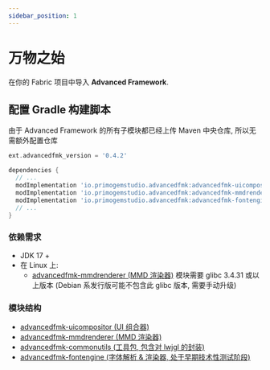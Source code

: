 ```yaml
---
sidebar_position: 1
---
```


# 万物之始

在你的 Fabric 项目中导入 **Advanced Framework**.

## 配置 Gradle 构建脚本

由于 Advanced Framework 的所有子模块都已经上传 Maven 中央仓库, 所以无需额外配置仓库
```groovy title="build.gradle"
ext.advancedfmk_version = '0.4.2'

dependencies {
  // ...
  modImplementation 'io.primogemstudio.advancedfmk:advancedfmk-uicompositor:$advancedfmk_version'
  modImplementation 'io.primogemstudio.advancedfmk:advancedfmk-mmdrenderer:$advancedfmk_version'
  modImplementation 'io.primogemstudio.advancedfmk:advancedfmk-fontengine:$advancedfmk_version'
  // ...
}
```

### 依赖需求

- JDK 17 +
- 在 Linux 上: 
  - [advancedfmk-mmdrenderer (MMD 渲染器)](https://github.com/PrimogemStudio/Advanced-Framework/tree/main/mmdrenderer) 模块需要 glibc 3.4.31 或以上版本 (Debian 系发行版可能不包含此 glibc 版本, 需要手动升级)

### 模块结构
- [advancedfmk-uicompositor (UI 组合器)](https://github.com/PrimogemStudio/Advanced-Framework/tree/main/uicompositor)
- [advancedfmk-mmdrenderer (MMD 渲染器)](https://github.com/PrimogemStudio/Advanced-Framework/tree/main/mmdrenderer)
- [advancedfmk-commonutils (工具包, 包含对 lwjgl 的封装)](https://github.com/PrimogemStudio/Advanced-Framework/tree/main/commonutils)
- [advancedfmk-fontengine (字体解析 & 渲染器, 处于早期技术性测试阶段)](https://github.com/PrimogemStudio/Advanced-Framework/tree/main/fontengine)
